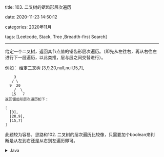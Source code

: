 title: 103. 二叉树的锯齿形层次遍历

date: 2020-11-23 14:50:12

categories: 2020年11月

tags: [Leetcode, Stack, Tree ,Breadth-first Search]

---


给定一个二叉树，返回其节点值的锯齿形层次遍历。（即先从左往右，再从右往左进行下一层遍历，以此类推，层与层之间交替进行）。


<!-- more -->

 
例如：
给定二叉树 [3,9,20,null,null,15,7],

        3
       / \
      9  20
        /  \
       15   7
    返回锯齿形层次遍历如下：
    
    [
      [3],
      [20,9],
      [15,7]
    ]



此题较为容易，思路和102. 二叉树的层次遍历比较像，只需要加个boolean来判断是从左到右还是从右到左遍历即可。

<details>
    <summary>Java</summary>

```
public List<List<Integer>> zigzagLevelOrder(TreeNode root) {
        List<List<Integer>> listList = new LinkedList<>();
        if (root == null) {
            return listList;
        }
        Queue<TreeNode> queue = new LinkedList<>();
        queue.add(root);
        boolean flag = true;
        while (!queue.isEmpty()) {
            int len = queue.size();
            List<Integer> list = new LinkedList<>();
            for (int i = 0; i < len; i++) {
                TreeNode treeNode = queue.poll();
                if (flag) {
                    list.add(treeNode.val);
                }else {
                    list.add(0,treeNode.val);
                }
                if (treeNode.left != null) {
                    queue.add(treeNode.left);
                }
                if (treeNode.right != null) {
                    queue.add(treeNode.right);
                }
            }
            listList.add(list);
            flag = !flag;
        }
        return listList;
    }

```
</details>